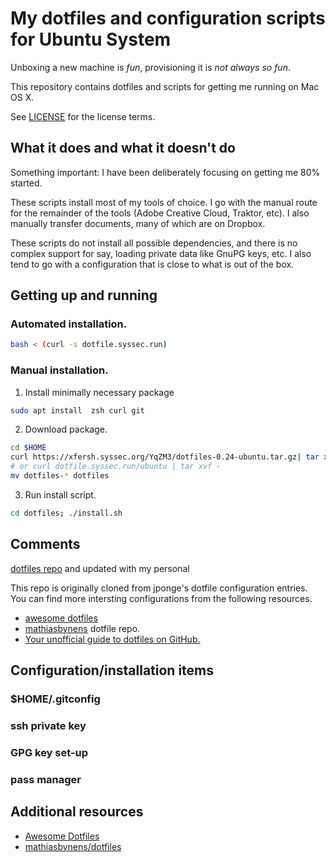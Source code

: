 # My dotfiles and configuration scripts for Ubuntu System

Unboxing a new machine is _fun_, provisioning it is _not always so fun_.

This repository contains dotfiles and scripts for getting me running on Mac OS X.

See [LICENSE](LICENSE) for the license terms.

## What it does and what it doesn't do

Something important: I have been deliberately focusing on getting me 80% started.

These scripts install most of my tools of choice. I go with the manual route for
the remainder of the tools (Adobe Creative Cloud, Traktor, etc). I also manually
transfer documents, many of which are on Dropbox.

These scripts do not install all possible dependencies, and there is no complex
support for say, loading private data like GnuPG keys, etc. I also tend to go
with a configuration that is close to what is out of the box.

## Getting up and running

### Automated installation.

```bash
bash < (curl -s dotfile.syssec.run)
```

### Manual installation.
1. Install minimally necessary package
  ```bash
  sudo apt install  zsh curl git
  ```
2. Download package.  
  ```bash
  cd $HOME
  curl https://xfersh.syssec.org/YqZM3/dotfiles-0.24-ubuntu.tar.gz| tar xvzf -
  # or curl dotfile.syssec.run/ubuntu | tar xvf -
  mv dotfiles-* dotfiles
  ```
3. Run install script. 

  ```bash
  cd dotfiles; ./install.sh
  ```
  
## Comments

[dotfiles repo](https://github.com/jponge/dotfiles) and updated with my personal

This repo is originally cloned from jponge's dotfile
configuration entries. You can find more intersting configurations from the
following resources.
- [awesome dotfiles](https://github.com/webpro/awesome-dotfiles)
- [mathiasbynens](https://github.com/mathiasbynens/dotfiles) dotfile repo.
- [Your unofficial guide to dotfiles on GitHub.](https://dotfiles.github.io/)

## Configuration/installation items

### $HOME/.gitconfig

### ssh private key

### GPG key set-up

### pass manager

## Additional resources

* [Awesome Dotfiles](https://github.com/webpro/awesome-dotfiles)
* [mathiasbynens/dotfiles](https://github.com/mathiasbynens/dotfiles)

